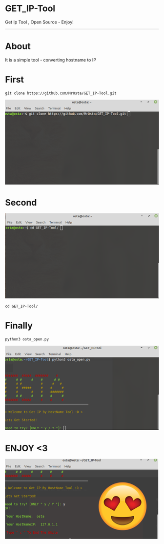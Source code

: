 # GET_IP-Tool
Get Ip Tool , Open Source -  Enjoy!










-----
# About

It is a simple tool - converting hostname to IP

# First

```
git clone https://github.com/MrOsta/GET_IP-Tool.git
```
<img src="https://raw.githubusercontent.com/MrOsta/GET_IP-Tool/master/Step-Photos/First.png"/>

# Second
<img src="https://github.com/MrOsta/GET_IP-Tool/blob/master/Step-Photos/Second.png"/>


```
cd GET_IP-Tool/
```


# Finally

``` 
python3 osta_open.py

```
<img src="https://github.com/MrOsta/GET_IP-Tool/blob/master/Step-Photos/Finaly.png"/>


# ENJOY <3
<img src="https://raw.githubusercontent.com/MrOsta/GET_IP-Tool/master/enjoy.png"/>
